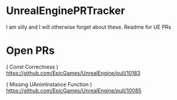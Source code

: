# UnrealEnginePRTracker
I am silly and I will otherwise forget about these. Readme for UE PRs

# Open PRs
( Const Correctness )
https://github.com/EpicGames/UnrealEngine/pull/10183

( Missing UAnimInstance Function )
https://github.com/EpicGames/UnrealEngine/pull/10085
